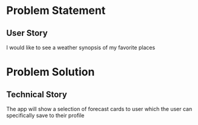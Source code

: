 # Problem Statement
## User Story
I would like to see a weather synopsis of my favorite places

# Problem Solution
## Technical Story
The app will show a selection of forecast cards to user which the user can specifically save to their profile
 
